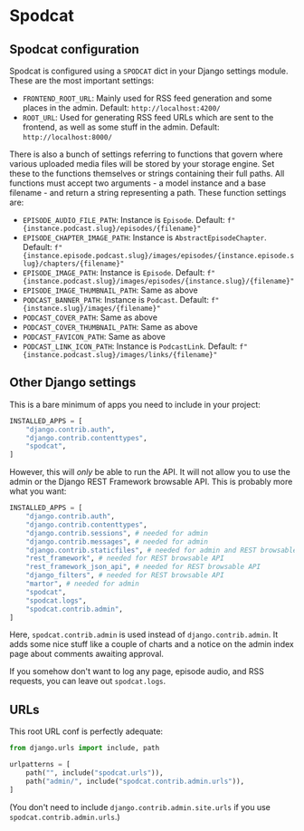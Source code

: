 # Spodcat

## Spodcat configuration

Spodcat is configured using a `SPODCAT` dict in your Django settings module. These are the most important settings:

* `FRONTEND_ROOT_URL`: Mainly used for RSS feed generation and some places in the admin. Default: `http://localhost:4200/`
* `ROOT_URL`: Used for generating RSS feed URLs which are sent to the frontend, as well as some stuff in the admin. Default: `http://localhost:8000/`

There is also a bunch of settings referring to functions that govern where various uploaded media files will be stored by your storage engine. Set these to the functions themselves or strings containing their full paths. All functions must accept two arguments - a model instance and a base filename - and return a string representing a path. These function settings are:

* `EPISODE_AUDIO_FILE_PATH`: Instance is `Episode`. Default: `f"{instance.podcast.slug}/episodes/{filename}"`
* `EPISODE_CHAPTER_IMAGE_PATH`: Instance is `AbstractEpisodeChapter`. Default: `f"{instance.episode.podcast.slug}/images/episodes/{instance.episode.slug}/chapters/{filename}"`
* `EPISODE_IMAGE_PATH`: Instance is `Episode`. Default: `f"{instance.podcast.slug}/images/episodes/{instance.slug}/{filename}"`
* `EPISODE_IMAGE_THUMBNAIL_PATH`: Same as above
* `PODCAST_BANNER_PATH`: Instance is `Podcast`. Default: `f"{instance.slug}/images/{filename}"`
* `PODCAST_COVER_PATH`: Same as above
* `PODCAST_COVER_THUMBNAIL_PATH`: Same as above
* `PODCAST_FAVICON_PATH`: Same as above
* `PODCAST_LINK_ICON_PATH`: Instance is `PodcastLink`. Default: `f"{instance.podcast.slug}/images/links/{filename}"`

## Other Django settings

This is a bare minimum of apps you need to include in your project:

```python
INSTALLED_APPS = [
    "django.contrib.auth",
    "django.contrib.contenttypes",
    "spodcat",
]
```
However, this will _only_ be able to run the API. It will not allow you to use the admin or the Django REST Framework browsable API. This is probably more what you want:

```python
INSTALLED_APPS = [
    "django.contrib.auth",
    "django.contrib.contenttypes",
    "django.contrib.sessions", # needed for admin
    "django.contrib.messages", # needed for admin
    "django.contrib.staticfiles", # needed for admin and REST browsable API
    "rest_framework", # needed for REST browsable API
    "rest_framework_json_api", # needed for REST browsable API
    "django_filters", # needed for REST browsable API
    "martor", # needed for admin
    "spodcat",
    "spodcat.logs",
    "spodcat.contrib.admin",
]
```
Here, `spodcat.contrib.admin` is used instead of `django.contrib.admin`. It adds some nice stuff like a couple of charts and a notice on the admin index page about comments awaiting approval.

If you somehow don't want to log any page, episode audio, and RSS requests, you can leave out `spodcat.logs`.

## URLs

This root URL conf is perfectly adequate:

```python
from django.urls import include, path

urlpatterns = [
    path("", include("spodcat.urls")),
    path("admin/", include("spodcat.contrib.admin.urls")),
]
```
(You don't need to include `django.contrib.admin.site.urls` if you use `spodcat.contrib.admin.urls`.)

